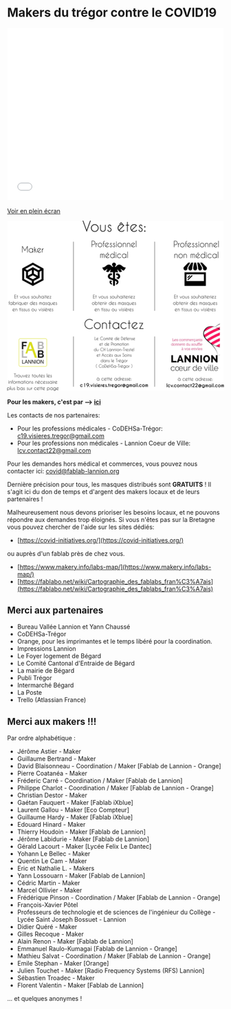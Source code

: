 Makers du trégor contre le COVID19
==================================

<iframe width="100%" height="400px" frameborder="0" allowfullscreen src="//umap.openstreetmap.fr/fr/map/visieres-produites_443349?scaleControl=false&miniMap=false&scrollWheelZoom=false&zoomControl=true&allowEdit=false&moreControl=true&searchControl=null&tilelayersControl=null&embedControl=null&datalayersControl=true&onLoadPanel=undefined&captionBar=false"></iframe><p><a href="//umap.openstreetmap.fr/fr/map/visieres-produites_443349">Voir en plein écran</a></p>

![routage_demandes](./images/covid19/routage_demandes.svg.png "routage des demandes")

<b>Pour les makers, c'est par --> [ici](./covid/covid-makers.md)</b>

Les contacts de nos partenaires:
- Pour les professions médicales - CoDEHSa-Trégor:
  [c19.visieres.tregor@gmail.com](mailto://c19.visieres.tregor@gmail.com)
- Pour les professions non médicales - Lannion Coeur de Ville: [lcv.contact22@gmail.com](mailto://lcv.contact22@gmail.com)

Pour les demandes hors médical et commerces, vous pouvez nous contacter ici: [covid@fablab-lannion.org](mailto://covid@fablab-lannion.org)

Dernière précision pour tous, les masques distribués sont <b>GRATUITS</b> !
Il s'agit ici du don de temps et d'argent des makers locaux et de leurs
partenaires !

Malheureusement nous devons prioriser les besoins locaux, et ne
pouvons répondre aux demandes trop éloignés. Si vous n'êtes pas sur la Bretagne
vous pouvez chercher de l'aide sur les sites dédiés:
- [https://covid-initiatives.org/](https://covid-initiatives.org/)

ou auprès d'un fablab près de chez vous.
- [https://www.makery.info/labs-map/](https://www.makery.info/labs-map/)
- [https://fablabo.net/wiki/Cartographie_des_fablabs_fran%C3%A7ais](https://fablabo.net/wiki/Cartographie_des_fablabs_fran%C3%A7ais)

Merci aux partenaires
-----------------

- Bureau Vallée Lannion et Yann Chaussé
- CoDEHSa-Trégor
- Orange, pour les imprimantes et le temps libéré pour la coordination.
- Impressions Lannion
- Le Foyer logement de Bégard
- Le Comité Cantonal d'Entraide de Bégard
- La mairie de Bégard
- Publi Trégor
- Intermarché Bégard
- La Poste
- Trello (Atlassian France)


Merci aux makers !!!
---------------

Par ordre alphabétique :
- Jérôme Astier - Maker
- Guillaume Bertrand - Maker
- David Blaisonneau - Coordination / Maker [Fablab de Lannion - Orange]
- Pierre Coatanéa - Maker
- Fréderic Carré - Coordination / Maker [Fablab de Lannion]
- Philippe Charlot - Coordination / Maker [Fablab de Lannion - Orange]
- Christian Destor - Maker
- Gaétan Fauquert - Maker [Fablab iXblue]
- Laurent Gallou - Maker [Eco Compteur]
- Guillaume Hardy - Maker [Fablab iXblue]
- Edouard Hinard - Maker
- Thierry Houdoin - Maker [Fablab de Lannion]
- Jérôme Labidurie - Maker [Fablab de Lannion]
- Gérald Lacourt - Maker [Lycée Felix Le Dantec]
- Yohann Le Bellec - Maker
- Quentin Le Cam - Maker
- Eric et Nathalie L. - Makers
- Yann Lossouarn - Maker [Fablab de Lannion]
- Cédric Martin - Maker
- Marcel Ollivier - Maker
- Frédérique Pinson - Coordination / Maker [Fablab de Lannion - Orange]
- François-Xavier Pôtel
- Professeurs de technologie et de sciences de l'ingénieur du Collège - Lycée Saint Joseph Bossuet - Lannion
- Didier Quéré - Maker
- Gilles Recoque - Maker
- Alain Renon - Maker [Fablab de Lannion]
- Emmanuel Raulo-Kumagai [Fablab de Lannion - Orange]
- Mathieu Salvat - Coordination / Maker [Fablab de Lannion - Orange]
- Emile Stephan - Maker [Orange]
- Julien Touchet - Maker [Radio Frequency Systems (RFS) Lannion] 
- Sébastien Troadec - Maker
- Florent Valentin - Maker [Fablab de Lannion]

... et quelques anonymes !
